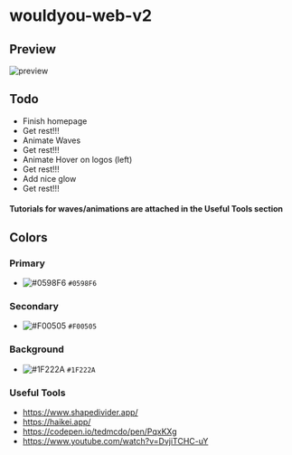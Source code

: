 # wouldyou-web-v2

## Preview

![preview](https://cdn.discordapp.com/attachments/1004008495483457546/1015447896902090803/Home.png)

## Todo

- Finish homepage
- Get rest!!!
- Animate Waves
- Get rest!!!
- Animate Hover on logos (left)
- Get rest!!!
- Add nice glow
- Get rest!!!

#### Tutorials for waves/animations are attached in the Useful Tools section

## Colors
### Primary
- ![#0598F6](https://via.placeholder.com/15/0598F6/000000?text=+) `#0598F6`

### Secondary
- ![#F00505](https://via.placeholder.com/15/F00505/000000?text=+) `#F00505`

### Background
- ![#1F222A](https://via.placeholder.com/15/1F222A/000000?text=+) `#1F222A`

### Useful Tools

- https://www.shapedivider.app/
- https://haikei.app/
- https://codepen.io/tedmcdo/pen/PqxKXg
- https://www.youtube.com/watch?v=DvjiTCHC-uY

